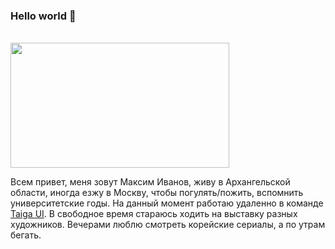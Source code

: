 ### Hello world 👋
<br>
<img src="https://cdn2.hexlet.io/assets/blog/program_promo/frontend-c41f8485a965e95822a9dcb3658380e6699ae42d34ed7f88226e31ae5c903e2b.svg" width="350" height="200" float="left">

Всем привет, меня зовут Максим Иванов, живу в Архангельской области, иногда езжу в Москву, чтобы погулять/пожить, вспомнить университетские годы. 
На данный момент работаю удаленно в команде <a href="https://taiga-ui.dev/" target="_blank">Taiga UI</a>. 
В свободное время стараюсь ходить на выставку разных художников. Вечерами люблю смотреть корейские сериалы, а по утрам бегать.


